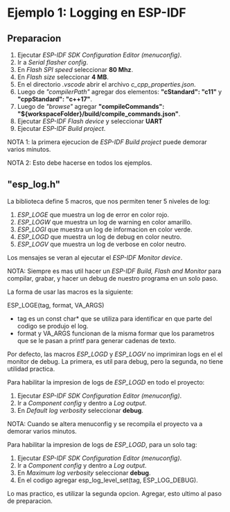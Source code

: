 # Ejemplo 1: Logging en ESP-IDF

## Preparacion

1. Ejecutar _ESP-IDF SDK Configuration Editor (menuconfig)_.
2. Ir a _Serial flasher config_.
3. En _Flash SPI speed_ seleccionar **80 Mhz**.
4. En _Flash size_ seleccionar **4 MB**.
5. En el directorio _.vscode_ abrir el archivo _c_cpp_properties.json_.
6. Luego de _"compilerPath"_ agregar dos elementos: **"cStandard": "c11"** y **"cppStandard": "c++17"**.
7. Luego de _"browse"_ agregar **"compileCommands": "${workspaceFolder}/build/compile_commands.json"**.
8. Ejecutar _ESP-IDF Flash device_ y seleccionar **UART**
9. Ejecutar _ESP-IDF Build project_.

NOTA 1: la primera ejecucion de _ESP-IDF Build project_ puede demorar varios minutos.

NOTA 2: Esto debe hacerse en todos los ejemplos.

## "esp_log.h"

La biblioteca define 5 macros, que nos permiten tener 5 niveles de log:

1. _ESP_LOGE_ que muestra un log de error en color rojo.
2. _ESP_LOGW_ que muestra un log de warning en color amarillo.
3. _ESP_LOGI_ que muestra un log de informacion en color verde.
4. _ESP_LOGD_ que muestra un log de debug en color neutro.
5. _ESP_LOGV_ que muestra un log de verbose en color neutro.

Los mensajes se veran al ejecutar el _ESP-IDF Monitor device_.

NOTA: Siempre es mas util hacer un _ESP-IDF Build, Flash and Monitor_ para compilar, grabar, y hacer un debug de nuestro programa en un solo paso.

La forma de usar las macros es la siguiente:

ESP_LOGE(tag, format, VA_ARGS)

- tag es un const char\* que se utiliza para identificar en que parte del codigo se produjo el log.
- format y VA_ARGS funcionan de la misma formar que los parametros que se le pasan a printf para generar cadenas de texto.

Por defecto, las macros _ESP_LOGD_ y _ESP_LOGV_ no imprimiran logs en el el monitor de debug. La primera, es util para debug, pero la segunda, no tiene utilidad practica.

Para habilitar la impresion de logs de _ESP_LOGD_ en todo el proyecto:

1. Ejecutar _ESP-IDF SDK Configuration Editor (menuconfig)_.
2. Ir a _Component config_ y dentro a _Log output_.
3. En _Default log verbosity_ seleccionar **debug**.

NOTA: Cuando se altera menuconfig y se recompila el proyecto va a demorar varios minutos.

Para habilitar la impresion de logs de _ESP_LOGD_, para un solo tag:

1. Ejecutar _ESP-IDF SDK Configuration Editor (menuconfig)_.
2. Ir a _Component config_ y dentro a _Log output_.
3. En _Maximum log verbosity_ seleccionar **debug**.
4. En el codigo agregar esp_log_level_set(tag, ESP_LOG_DEBUG).

Lo mas practico, es utilizar la segunda opcion. Agregar, esto ultimo al paso de preparacion.
